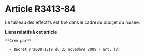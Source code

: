 # Article R3413-84

Le tableau des effectifs est fixé dans le cadre du budget du musée.

**Liens relatifs à cet article**

	**Créé par**:

	  - Décret n°2008-1219 du 25 novembre 2008 - art. (V)
